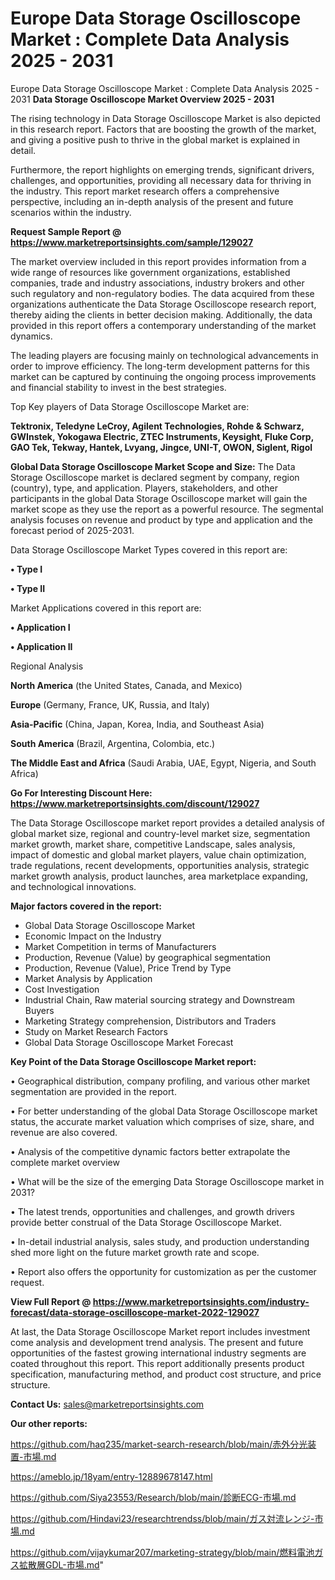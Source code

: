 # Europe Data Storage Oscilloscope Market : Complete Data Analysis 2025 - 2031
 Europe Data Storage Oscilloscope Market : Complete Data Analysis 2025 - 2031
<Strong> Data Storage Oscilloscope Market Overview 2025 - 2031</strong>

The rising technology in Data Storage Oscilloscope Market is also depicted in this research report. Factors that are boosting the growth of the market, and giving a positive push to thrive in the global market is explained in detail.

Furthermore, the report highlights on emerging trends, significant drivers, challenges, and opportunities, providing all necessary data for thriving in the industry. This report market research offers a comprehensive perspective, including an in-depth analysis of the present and future scenarios within the industry.

<strong>Request Sample Report @ <a href=https://www.marketreportsinsights.com/sample/129027>https://www.marketreportsinsights.com/sample/129027</a></strong>

The market overview included in this report provides information from a wide range of resources like government organizations, established companies, trade and industry associations, industry brokers and other such regulatory and non-regulatory bodies. The data acquired from these organizations authenticate the Data Storage Oscilloscope research report, thereby aiding the clients in better decision making. Additionally, the data provided in this report offers a contemporary understanding of the market dynamics.

The leading players are focusing mainly on technological advancements in order to improve efficiency. The long-term development patterns for this market can be captured by continuing the ongoing process improvements and financial stability to invest in the best strategies.

Top Key players of Data Storage Oscilloscope Market are:

<strong>Tektronix, Teledyne LeCroy, Agilent Technologies, Rohde & Schwarz, GWInstek, Yokogawa Electric, ZTEC Instruments, Keysight, Fluke Corp, GAO Tek, Tekway, Hantek, Lvyang, Jingce, UNI-T, OWON, Siglent, Rigol</strong>

<strong><b>Global Data Storage Oscilloscope Market Scope and Size:</b></strong>
The Data Storage Oscilloscope market is declared segment by company, region (country), type, and application. Players, stakeholders, and other participants in the global Data Storage Oscilloscope market will gain the market scope as they use the report as a powerful resource. The segmental analysis focuses on revenue and product by type and application and the forecast period of 2025-2031.

Data Storage Oscilloscope Market Types covered in this report are:

<strong>• Type I

• Type II</strong>

Market Applications covered in this report are:

<strong>• Application I

• Application II</strong> 

Regional Analysis

<strong>North America</strong> (the United States, Canada, and Mexico)

<strong>Europe</strong> (Germany, France, UK, Russia, and Italy)

<strong>Asia-Pacific</strong> (China, Japan, Korea, India, and Southeast Asia)

<strong>South America</strong> (Brazil, Argentina, Colombia, etc.)

<strong>The Middle East and Africa</strong> (Saudi Arabia, UAE, Egypt, Nigeria, and South Africa)

<strong>Go For Interesting Discount Here: <a href=https://www.marketreportsinsights.com/discount/129027>https://www.marketreportsinsights.com/discount/129027</a></strong>

The Data Storage Oscilloscope market report provides a detailed analysis of global market size, regional and country-level market size, segmentation market growth, market share, competitive Landscape, sales analysis, impact of domestic and global market players, value chain optimization, trade regulations, recent developments, opportunities analysis, strategic market growth analysis, product launches, area marketplace expanding, and technological innovations.

<strong><b>Major factors covered in the report:</b></strong>
<ul>
  <li>Global Data Storage Oscilloscope Market </li>
  <li>Economic Impact on the Industry</li>
  <li>Market Competition in terms of Manufacturers</li>
  <li>Production, Revenue (Value) by geographical segmentation</li>
  <li>Production, Revenue (Value), Price Trend by Type</li>
  <li>Market Analysis by Application</li>
  <li>Cost Investigation</li>
  <li>Industrial Chain, Raw material sourcing strategy and Downstream Buyers</li>
  <li>Marketing Strategy comprehension, Distributors and Traders</li>
  <li>Study on Market Research Factors</li>
  <li>Global Data Storage Oscilloscope Market Forecast</li>
</ul>

<strong><b>Key Point of the Data Storage Oscilloscope Market report:</b></strong>

• Geographical distribution, company profiling, and various other market segmentation are provided in the report.

• For better understanding of the global Data Storage Oscilloscope market status, the accurate market valuation which comprises of size, share, and revenue are also covered.

• Analysis of the competitive dynamic factors better extrapolate the complete market overview

• What will be the size of the emerging Data Storage Oscilloscope market in 2031?

• The latest trends, opportunities and challenges, and growth drivers provide better construal of the Data Storage Oscilloscope Market.

• In-detail industrial analysis, sales study, and production understanding shed more light on the future market growth rate and scope.

• Report also offers the opportunity for customization as per the customer request.

<strong><b>View Full Report @ <a href=https://www.marketreportsinsights.com/industry-forecast/data-storage-oscilloscope-market-2022-129027>https://www.marketreportsinsights.com/industry-forecast/data-storage-oscilloscope-market-2022-129027</a></b></strong>


At last, the Data Storage Oscilloscope Market report includes investment come analysis and development trend analysis. The present and future opportunities of the fastest growing international industry segments are coated throughout this report. This report additionally presents product specification, manufacturing method, and product cost structure, and price structure.

<strong>Contact Us:</strong>
sales@marketreportsinsights.com

<strong>Our other reports:</strong>

<a href=https://github.com/haq235/market-search-research/blob/main/赤外分光装置-市場.md>https://github.com/haq235/market-search-research/blob/main/赤外分光装置-市場.md</a>

<a href=https://ameblo.jp/18yam/entry-12889678147.html>https://ameblo.jp/18yam/entry-12889678147.html</a>

<a href=https://github.com/Siya23553/Research/blob/main/診断ECG-市場.md>https://github.com/Siya23553/Research/blob/main/診断ECG-市場.md</a>

<a href=https://github.com/Hindavi23/researchtrendss/blob/main/ガス対流レンジ-市場.md>https://github.com/Hindavi23/researchtrendss/blob/main/ガス対流レンジ-市場.md</a>

<a href=https://github.com/vijaykumar207/marketing-strategy/blob/main/燃料電池ガス拡散層GDL-市場.md>https://github.com/vijaykumar207/marketing-strategy/blob/main/燃料電池ガス拡散層GDL-市場.md</a>"
